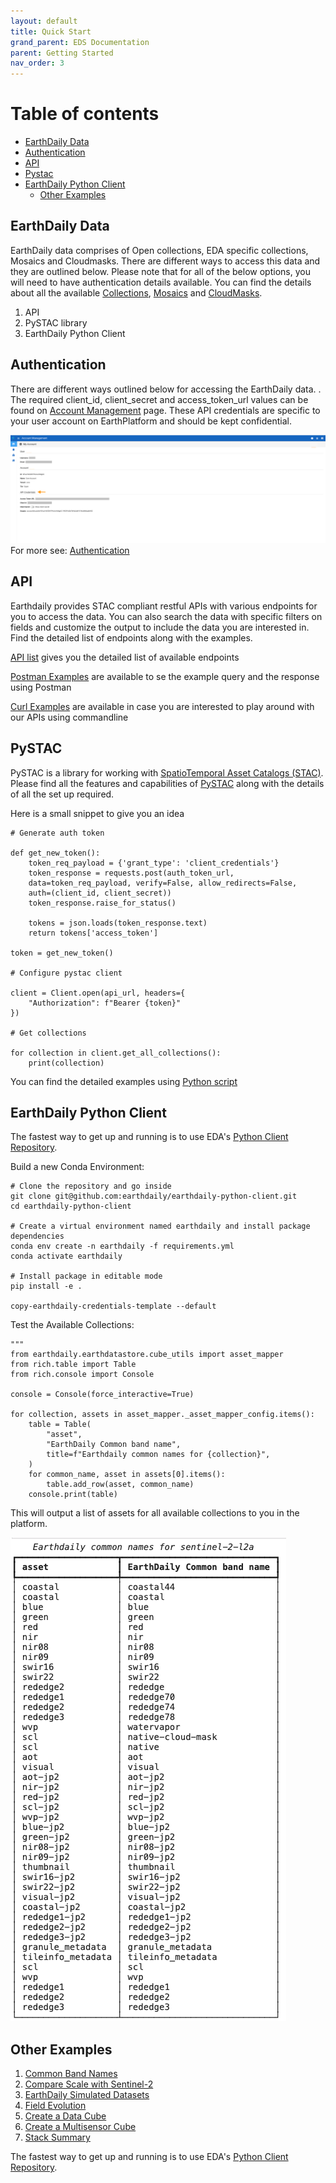 ```yaml
---
layout: default
title: Quick Start
grand_parent: EDS Documentation
parent: Getting Started
nav_order: 3
---
```

# Table of contents
* [EarthDaily Data](#earthdaily-data)
* [Authentication](#authentication)
* [API](#api)
* [Pystac](#pystac)
* [EarthDaily Python Client](#earthdaily-python-client)
    * [Other Examples](#other-examples)

## EarthDaily Data

EarthDaily data comprises of Open collections, EDA specific collections, Mosaics and Cloudmasks. There are different ways to access this data and they are outlined below. Please note that for all of the below options, you will need to have authentication details available. You can find the details about all the available [Collections](../Collections/AvailableCollections.md), [Mosaics](../Collections/EDAMosaics.md) and [CloudMasks](../Collections/EDACloudMasks.md).

1. API
2. PySTAC library
3. EarthDaily Python Client

## Authentication

There are different ways outlined below for accessing the EarthDaily data. . The required client_id, client_secret and access_token_url values can be found on [Account Management](https://console.earthdaily.com/account) page. These API credentials are specific to your user account on EarthPlatform and should be kept confidential.

![Client Credentials](../Images/STACAPI//AccountInformation.png)
For more see: [Authentication](../GettingStarted/APIAuthentication.md)

## API

Earthdaily provides STAC compliant restful APIs with various endpoints for you to access the data. You can also search the data with specific filters on fields and customize the output to include the data you are interested in. Find the detailed list of endpoints along with the examples. 

[API list](../API/APIUsage/Endpoints.md) gives you the detailed list of available endpoints

[Postman Examples](../API/APIUsage/Postman.md) are available to se the example query and the response using Postman

[Curl Examples](../API/APIUsage/CommandLine.md) are available in case you are interested to play around with our APIs using commandline 

## PySTAC

PySTAC is a library for working with [SpatioTemporal Asset Catalogs (STAC)](https://stacspec.org/en). Please find all the features and capabilities of [PySTAC](https://pystac.readthedocs.io/en/stable/) along with the details of all the set up required.

Here is a small snippet to give you an idea

```
# Generate auth token

def get_new_token():
    token_req_payload = {'grant_type': 'client_credentials'}
    token_response = requests.post(auth_token_url,
    data=token_req_payload, verify=False, allow_redirects=False,
    auth=(client_id, client_secret))
    token_response.raise_for_status()

    tokens = json.loads(token_response.text)
    return tokens['access_token']

token = get_new_token()

# Configure pystac client

client = Client.open(api_url, headers={
    "Authorization": f"Bearer {token}"
})

# Get collections

for collection in client.get_all_collections():
    print(collection)
```

You can find the detailed examples using [Python script](../API/APIUsage/Python.md)

## EarthDaily Python Client

The fastest way to get up and running is to use EDA's [Python Client Repository](https://github.com/earthdaily/earthdaily-python-client). 

Build a new Conda Environment:
```
# Clone the repository and go inside
git clone git@github.com:earthdaily/earthdaily-python-client.git
cd earthdaily-python-client

# Create a virtual environment named earthdaily and install package dependencies
conda env create -n earthdaily -f requirements.yml
conda activate earthdaily

# Install package in editable mode
pip install -e .

copy-earthdaily-credentials-template --default

```


Test the Available Collections:
```
"""
from earthdaily.earthdatastore.cube_utils import asset_mapper
from rich.table import Table
from rich.console import Console

console = Console(force_interactive=True)

for collection, assets in asset_mapper._asset_mapper_config.items():
    table = Table(
        "asset",
        "EarthDaily Common band name",
        title=f"Earthdaily common names for {collection}",
    )
    for common_name, asset in assets[0].items():
        table.add_row(asset, common_name)
    console.print(table)
```

This will output a list of assets for all available collections to you in the platform.

![Python Example Band Names](../Images/STACAPI/pythonexamplebandnames.png)

## Other Examples


1. [Common Band Names](https://github.com/earthdaily/earthdaily-python-client/blob/main/examples/common_band_names.py)
2. [Compare Scale with Sentinel-2](https://github.com/earthdaily/earthdaily-python-client/blob/main/examples/compare_scale_s2.py)
3. [EarthDaily Simulated Datasets](https://github.com/earthdaily/earthdaily-python-client/blob/main/examples/earthdaily_simulated_dataset.py)
4. [Field Evolution](https://github.com/earthdaily/earthdaily-python-client/blob/main/examples/field_evolution.py)
5. [Create a Data Cube](https://github.com/earthdaily/earthdaily-python-client/blob/main/examples/first_steps_create_datacube.py)
6. [Create a Multisensor Cube](https://github.com/earthdaily/earthdaily-python-client/blob/main/examples/multisensors_cube.py)
7. [Stack Summary](https://github.com/earthdaily/earthdaily-python-client/blob/main/examples/summary_stack.py)

The fastest way to get up and running is to use EDA's [Python Client Repository](https://github.com/earthdaily/earthdaily-python-client). 
